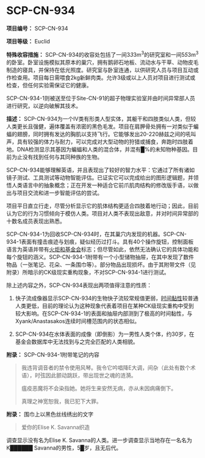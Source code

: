 # SCP-CN-934

**项目编号：**  SCP-CN-934

**项目等级：**  Euclid

**特殊收容措施：**  SCP-CN-934的收容处包括了一间3*3*3m<sup>3</sup>的研究室和一间5*5*3m<sup>3</sup>的卧室。卧室设施模拟其原本的巢穴，拥有鹅卵石地板、流动水与干草、动物皮毛制造的寝具，并保持在低光照度。研究室与卧室连通，以供研究人员与项目互动或作检查用。项目每日需喂食2kg新鲜肉类。允许3级或以上人员对项目进行测试或检查，但任何实验需保证它的健康。

SCP-CN-934-1则被送至位于Site-CN-91的超子物理实验室并由时间异常部人员进行研究，以逆向破解其技术。

**描述：**  SCP-CN-934为一个IV类有形类人型实体，其躯干和四肢类似人类，但较人类更长且强健，遍体覆盖有浓密的黑色毛发。项目在肩胛骨处拥有一对类似于蝙蝠的翅膀，同时拥有发达的胸肌以支持飞行。它能够发出20-220赫兹之间的吼叫声，具有较强的体力与耐力，可以完成对大型动物的狩猎或捕食，奔跑时四肢着地。DNA检测显示其基因为蝙蝠和人类的混合体，并混有█%的未知物种基因。目前为止没有找到任何与其同种族的生物。

SCP-CN-934能够理解英语，并且表现出了较好的智力水平：它通过了所有诸如镜子测试、工具测试等动物智能评估。已证实它可以完成给出的图形逻辑题，并领悟人类语言中的抽象概念；正在开发一种适合它前爪肌肉结构的修改版手语，以做出与项目交流和进一步智能评估的尝试。

项目平日直立行走，尽管分析显示它的肌体结构更适合四肢着地行动；因此，目前认为它的行为习惯倾向于模仿人类。项目对人类不表现出敌意，并对时间异常部的十数名成员表现出熟悉。

SCP-CN-934-1为回收SCP-CN-934时，在其巢穴内发现的机器。SCP-CN-934-1表面有撞击痕迹与划痕，疑似经历过打斗。具有40个操作旋钮，控制面板语言为英语并带有[火炬和基金会](//scp-wiki-cn.wikidot.com/abyssal-light)标志；但尽管如此，依然无法确认它的具体功能和每个旋钮的涵义。SCP-CN-934-1附带有一个小型储物抽屉，在其中发现了数件物品（一张笔记、花朵、一条围巾等）。部分物品出现损坏。由于其附带文件（见附录）所暗示的CK级现实重构现象，不对SCP-CN-934-1进行测试。

除上述内容之外，SCP-CN-934表现出两项值得注意的性质：

1. 快子流成像器显示SCP-CN-934的生物快子流较常规值更弱，<a shape='rect' target='_blank' href='http://scp-wiki-cn.wikidot.com/shanhuick'>&#26102;&#38388;&#40655;&#24615;</a>较普通人类更低，目前的理论认为这种现象代表着项目在某种CK级现实重构中受到较大影响。在SCP-CN-934-1的表面和抽屉内部测到了极高的时间黏性，与Xyank/Anastasakos连续时间槽范围内的状态相似。

2. SCP-CN-934在水体表面的成像（即倒影）为一男性人类个体，约30岁，在基金会数据库中无法找到与之完全匹配的人类相貌。

**附录：**  SCP-CN-934-1附带笔记的内容


> 我违背调音者的禁令使用风琴。我令它吟唱降E大调，间杂（此处有数个术语），时弦因此颤动跳跃，带出现世之魂的涟漪。
> 
> 瘟疫恶魔将不会染指她。她将生来安然无病，亦从未因病痛倒下。
> 
> 真理之神宽恕我，我已犯下大罪。
> 

**附录：**  围巾上以黑色丝线绣出的文字


> 爱你的Elise K. Savanna织造
> 

调查显示没有名为Elise K. Savanna的人类。进一步调查显示当地存在一名名为K██████ Savanna的男性，5█岁，且无后代。



